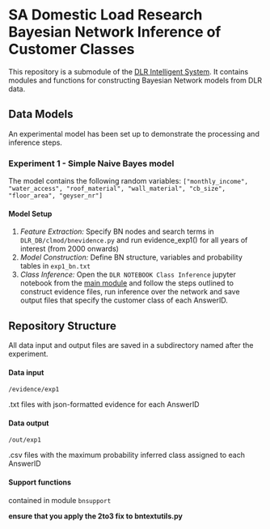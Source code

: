 # SA Domestic Load Research Bayesian Network Inference of Customer Classes

This repository is a submodule of the [DLR Intelligent System](https://github.com/SaintlyVi/DLR_DB). It contains modules and functions for constructing Bayesian Network models from DLR data.

## Data Models

An experimental model has been set up to demonstrate the processing and inference steps.

### Experiment 1 - Simple Naive Bayes model
The model contains the following random variables:
`["monthly_income", "water_access", "roof_material", "wall_material", "cb_size", "floor_area", "geyser_nr"]`

#### Model Setup

1. _Feature Extraction:_ Specify BN nodes and search terms in `DLR_DB/clmod/bnevidence.py` and run evidence_exp1() for all years of interest (from 2000 onwards)
2. _Model Construction:_ Define BN structure, variables and probability tables in `exp1_bn.txt`
3. _Class Inference:_ Open the `DLR NOTEBOOK Class Inference` jupyter notebook from the [main module](https://github.com/SaintlyVi/DLR_DB) and follow the steps outlined to construct evidence files, run inference over the network and save output files that specify the customer class of each AnswerID.

## Repository Structure
All data input and output files are saved in a subdirectory named after the experiment.

#### Data input 
`/evidence/exp1`

.txt files with json-formatted evidence for each AnswerID

#### Data output 
`/out/exp1`

.csv files with the maximum probability inferred class assigned to each AnswerID

#### Support functions
contained in module `bnsupport`

**ensure that you apply the 2to3 fix to bntextutils.py**